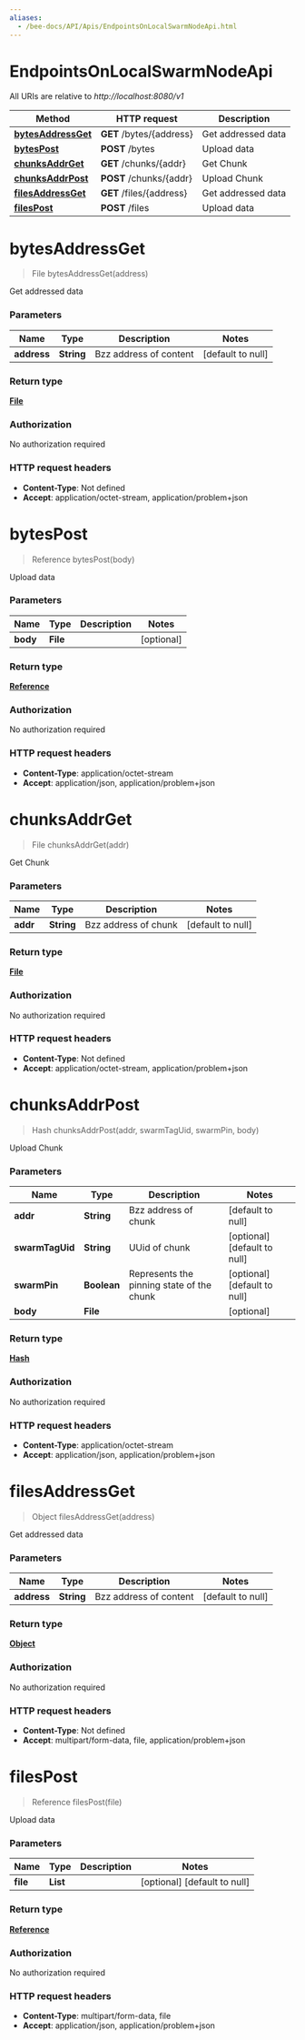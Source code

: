 ```yaml
---
aliases:
  - /bee-docs/API/Apis/EndpointsOnLocalSwarmNodeApi.html
---
```


# EndpointsOnLocalSwarmNodeApi

All URIs are relative to *http://localhost:8080/v1*

Method | HTTP request | Description
------------- | ------------- | -------------
[**bytesAddressGet**](EndpointsOnLocalSwarmNodeApi.html#bytesAddressGet) | **GET** /bytes/{address} | Get addressed data
[**bytesPost**](EndpointsOnLocalSwarmNodeApi.html#bytesPost) | **POST** /bytes | Upload data
[**chunksAddrGet**](EndpointsOnLocalSwarmNodeApi.html#chunksAddrGet) | **GET** /chunks/{addr} | Get Chunk
[**chunksAddrPost**](EndpointsOnLocalSwarmNodeApi.html#chunksAddrPost) | **POST** /chunks/{addr} | Upload Chunk
[**filesAddressGet**](EndpointsOnLocalSwarmNodeApi.html#filesAddressGet) | **GET** /files/{address} | Get addressed data
[**filesPost**](EndpointsOnLocalSwarmNodeApi.html#filesPost) | **POST** /files | Upload data


<a name="bytesAddressGet"></a>
# **bytesAddressGet**
> File bytesAddressGet(address)

Get addressed data

### Parameters

Name | Type | Description  | Notes
------------- | ------------- | ------------- | -------------
 **address** | **String**| Bzz address of content | [default to null]

### Return type

[**File**](..//Models/file.html)

### Authorization

No authorization required

### HTTP request headers

- **Content-Type**: Not defined
- **Accept**: application/octet-stream, application/problem+json

<a name="bytesPost"></a>
# **bytesPost**
> Reference bytesPost(body)

Upload data

### Parameters

Name | Type | Description  | Notes
------------- | ------------- | ------------- | -------------
 **body** | **File**|  | [optional]

### Return type

[**Reference**](..//Models/Reference.html)

### Authorization

No authorization required

### HTTP request headers

- **Content-Type**: application/octet-stream
- **Accept**: application/json, application/problem+json

<a name="chunksAddrGet"></a>
# **chunksAddrGet**
> File chunksAddrGet(addr)

Get Chunk

### Parameters

Name | Type | Description  | Notes
------------- | ------------- | ------------- | -------------
 **addr** | **String**| Bzz address of chunk | [default to null]

### Return type

[**File**](..//Models/file.html)

### Authorization

No authorization required

### HTTP request headers

- **Content-Type**: Not defined
- **Accept**: application/octet-stream, application/problem+json

<a name="chunksAddrPost"></a>
# **chunksAddrPost**
> Hash chunksAddrPost(addr, swarmTagUid, swarmPin, body)

Upload Chunk

### Parameters

Name | Type | Description  | Notes
------------- | ------------- | ------------- | -------------
 **addr** | **String**| Bzz address of chunk | [default to null]
 **swarmTagUid** | **String**| UUid of chunk | [optional] [default to null]
 **swarmPin** | **Boolean**| Represents the pinning state of the chunk | [optional] [default to null]
 **body** | **File**|  | [optional]

### Return type

[**Hash**](..//Models/Hash.html)

### Authorization

No authorization required

### HTTP request headers

- **Content-Type**: application/octet-stream
- **Accept**: application/json, application/problem+json

<a name="filesAddressGet"></a>
# **filesAddressGet**
> Object filesAddressGet(address)

Get addressed data

### Parameters

Name | Type | Description  | Notes
------------- | ------------- | ------------- | -------------
 **address** | **String**| Bzz address of content | [default to null]

### Return type

[**Object**](..//Models/object.html)

### Authorization

No authorization required

### HTTP request headers

- **Content-Type**: Not defined
- **Accept**: multipart/form-data, file, application/problem+json

<a name="filesPost"></a>
# **filesPost**
> Reference filesPost(file)

Upload data

### Parameters

Name | Type | Description  | Notes
------------- | ------------- | ------------- | -------------
 **file** | **List**|  | [optional] [default to null]

### Return type

[**Reference**](..//Models/Reference.html)

### Authorization

No authorization required

### HTTP request headers

- **Content-Type**: multipart/form-data, file
- **Accept**: application/json, application/problem+json
